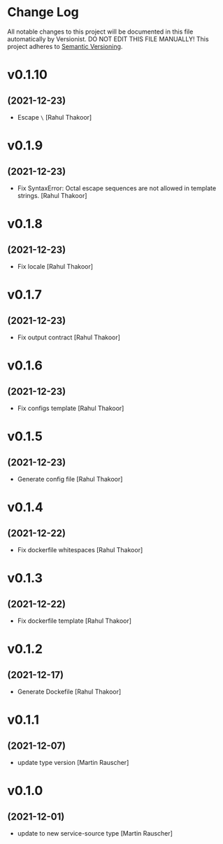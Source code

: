 # Change Log

All notable changes to this project will be documented in this file
automatically by Versionist. DO NOT EDIT THIS FILE MANUALLY!
This project adheres to [Semantic Versioning](http://semver.org/).

# v0.1.10
## (2021-12-23)

* Escape `\` [Rahul Thakoor]

# v0.1.9
## (2021-12-23)

* Fix SyntaxError: Octal escape sequences are not allowed in template strings. [Rahul Thakoor]

# v0.1.8
## (2021-12-23)

* Fix locale [Rahul Thakoor]

# v0.1.7
## (2021-12-23)

* Fix output contract [Rahul Thakoor]

# v0.1.6
## (2021-12-23)

* Fix configs template [Rahul Thakoor]

# v0.1.5
## (2021-12-23)

* Generate config file [Rahul Thakoor]

# v0.1.4
## (2021-12-22)

* Fix dockerfile whitespaces [Rahul Thakoor]

# v0.1.3
## (2021-12-22)

* Fix dockerfile template [Rahul Thakoor]

# v0.1.2
## (2021-12-17)

* Generate Dockefile [Rahul Thakoor]

# v0.1.1
## (2021-12-07)

* update type version [Martin Rauscher]

# v0.1.0
## (2021-12-01)

* update to new service-source type [Martin Rauscher]
